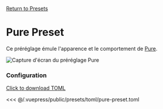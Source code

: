 [Return to Presets](./README.md#pure)

# Pure Preset

Ce préréglage émule l'apparence et le comportement de [Pure](https://github.com/sindresorhus/pure).

![Capture d'écran du préréglage Pure](/presets/img/pure-preset.png)

### Configuration

[Click to download TOML](/presets/toml/pure-preset.toml)

<<< @/.vuepress/public/presets/toml/pure-preset.toml
